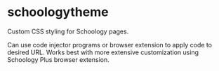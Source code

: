# schoologytheme
Custom CSS styling for Schoology pages.

Can use code injector programs or browser extension to apply code to desired URL.
Works best with more extensive customization using Schoology Plus browser extension.

